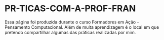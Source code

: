 # PR-TICAS-COM-A-PROF-FRAN
Essa página foi produzida durante o curso Formadores em Ação - Pensamento Computacional. Além de muita aprendizagem é o local em que pretendo compartilhar algumas das práticas realizadas por mim.
